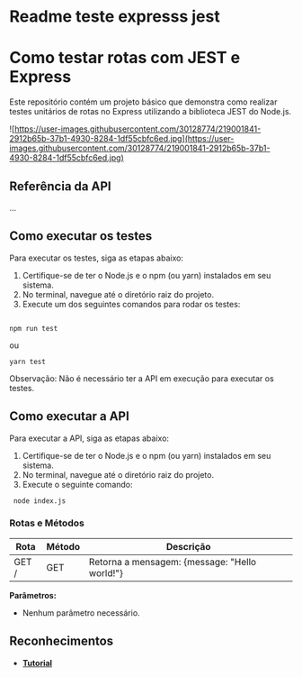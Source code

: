 # Readme teste expresss jest

# **Como testar rotas com JEST e Express**

Este repositório contém um projeto básico que demonstra como realizar testes unitários de rotas no Express utilizando a biblioteca JEST do Node.js.

![https://user-images.githubusercontent.com/30128774/219001841-2912b65b-37b1-4930-8284-1df55cbfc6ed.jpg](https://user-images.githubusercontent.com/30128774/219001841-2912b65b-37b1-4930-8284-1df55cbfc6ed.jpg)

## **Referência da API**

...

## **Como executar os testes**

Para executar os testes, siga as etapas abaixo:

1. Certifique-se de ter o Node.js e o npm (ou yarn) instalados em seu sistema.
2. No terminal, navegue até o diretório raiz do projeto.
3. Execute um dos seguintes comandos para rodar os testes:

```

npm run test

```

ou

```
yarn test
```

Observação: Não é necessário ter a API em execução para executar os testes.

## **Como executar a API**

Para executar a API, siga as etapas abaixo:

1. Certifique-se de ter o Node.js e o npm (ou yarn) instalados em seu sistema.
2. No terminal, navegue até o diretório raiz do projeto.
3. Execute o seguinte comando:

```
 node index.js
```

### **Rotas e Métodos**

| Rota | Método | Descrição |
| --- | --- | --- |
| GET / | GET | Retorna a mensagem: {message: "Hello world!"} |

**Parâmetros:**

- Nenhum parâmetro necessário.

## **Reconhecimentos**

- **[Tutorial](https://www.youtube.com/watch?v=HzjHDsoHwB4)**
